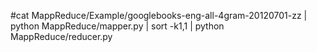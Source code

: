 #cat MappReduce/Example/googlebooks-eng-all-4gram-20120701-zz | python MappReduce/mapper.py | sort -k1,1 | python MappReduce/reducer.py 

